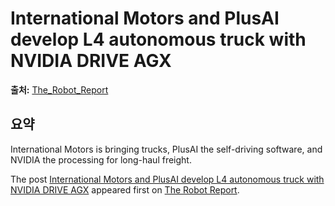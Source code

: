 # International Motors and PlusAI develop L4 autonomous truck with NVIDIA DRIVE AGX

**출처:** [The_Robot_Report](https://www.therobotreport.com/international-motors-and-plusai-develop-l4-autonomous-truck-with-nvidia-drive-agx/)

## 요약
International Motors is bringing trucks, PlusAI the self-driving software, and NVIDIA the processing for long-haul freight.

The post [International Motors and PlusAI develop L4 autonomous truck with NVIDIA DRIVE AGX](https://www.therobotreport.com/international-motors-and-plusai-develop-l4-autonomous-truck-with-nvidia-drive-agx/) appeared first on [The Robot Report](https://www.therobotreport.com).
